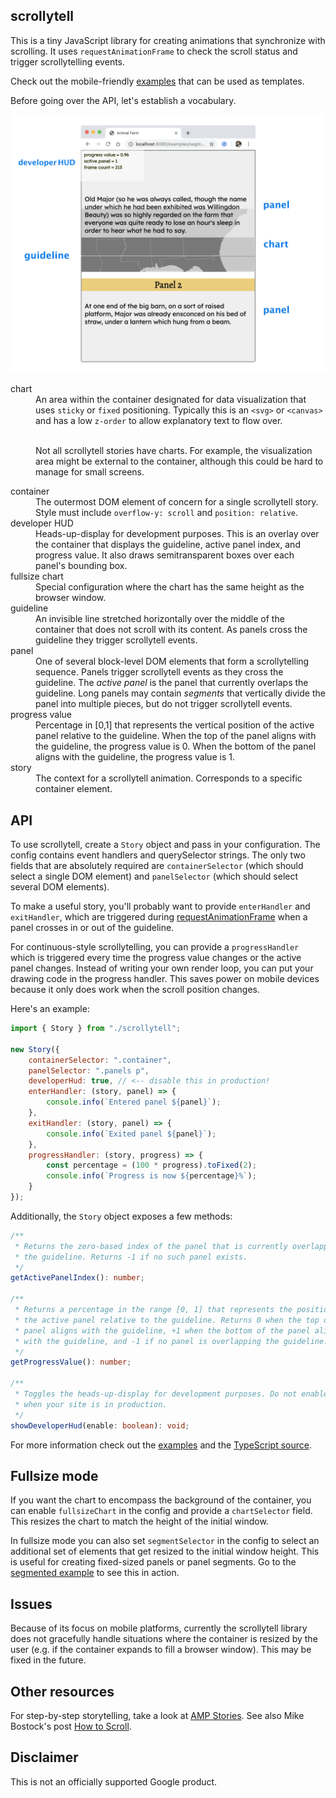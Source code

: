 ## scrollytell

This is a tiny JavaScript library for creating animations that synchronize with
scrolling. It uses `requestAnimationFrame` to check the scroll status and
trigger scrollytelling events.

Check out the mobile-friendly [examples][1] that can be used as templates.

Before going over the API, let's establish a vocabulary.

<img src="legend.png" width="600">

<dl>
    <dt>chart</dt>
    <dd>
        An area within the container designated for data visualization that uses
        <code>sticky</code> or <code>fixed</code> positioning. Typically this is
        an <code>&lt;svg&gt;</code> or <code>&lt;canvas&gt;</code> and has a low
        <code>z-order</code> to allow explanatory text to flow over.
        <br><br>
        <p>
        Not all scrollytell stories have charts. For example, the visualization
        area might be external to the container, although this could be hard to
        manage for small screens.
        </p>
    </dd>
    <dt>container</dt>
    <dd>
        The outermost DOM element of concern for a single scrollytell story.
        Style must include <code>overflow-y: scroll</code> and
        <code>position: relative</code>.
    </dd>
    <dt>developer HUD</dt>
    <dd>
        Heads-up-display for development purposes. This is an overlay over the
        container that displays the guideline, active panel index, and progress
        value. It also draws semitransparent boxes over each panel's bounding
        box.
    </dd>
    <dt>fullsize chart</dt>
    <dd>
        Special configuration where the chart has the same height as the browser
        window.
    </dd>
    <dt>guideline</dt>
    <dd>
        An invisible line stretched horizontally over the middle of the
        container that does not scroll with its content. As panels cross the
        guideline they trigger scrollytell events.
    </dd>
    <dt>panel</dt>
    <dd>
        One of several block-level DOM elements that form a scrollytelling
        sequence. Panels trigger scrollytell events as they cross the guideline.
        The <i>active panel</i> is the panel that currently overlaps the
        guideline. Long panels may contain <i>segments</i> that vertically
        divide the panel into multiple pieces, but do not trigger scrollytell
        events.
    </dd>
    <dt>progress value</dt>
    <dd>
        Percentage in [0,1] that represents the vertical position of the active
        panel relative to the guideline. When the top of the panel aligns with
        the guideline, the progress value is 0. When the bottom of the panel
        aligns with the guideline, the progress value is 1.
    </dd>
    <dt>story</dt>
    <dd>
        The context for a scrollytell animation. Corresponds to a specific
        container element.
    </dd>
</dl>

## API

To use scrollytell, create a `Story` object and pass in your configuration. The
config contains event handlers and querySelector strings. The only two fields
that are absolutely required are `containerSelector` (which should select a
single DOM element) and `panelSelector` (which should select several DOM
elements).

To make a useful story, you'll probably want to provide `enterHandler` and
`exitHandler`, which are triggered during [requestAnimationFrame][2] when a
panel crosses in or out of the guideline.

For continuous-style scrollytelling, you can provide a `progressHandler` which
is triggered every time the progress value changes or the active panel changes.
Instead of writing your own render loop, you can put your drawing code in the
progress handler. This saves power on mobile devices because it only does work
when the scroll position changes.

Here's an example:

```js
import { Story } from "./scrollytell";

new Story({
    containerSelector: ".container",
    panelSelector: ".panels p",
    developerHud: true, // <-- disable this in production!
    enterHandler: (story, panel) => {
        console.info(`Entered panel ${panel}`);
    },
    exitHandler: (story, panel) => {
        console.info(`Exited panel ${panel}`);
    },
    progressHandler: (story, progress) => {
        const percentage = (100 * progress).toFixed(2);
        console.info(`Progress is now ${percentage}%`);
    }
});
```

Additionally, the `Story` object exposes a few methods:

```ts
/**
 * Returns the zero-based index of the panel that is currently overlapping
 * the guideline. Returns -1 if no such panel exists.
 */
getActivePanelIndex(): number;

/**
 * Returns a percentage in the range [0, 1] that represents the position of
 * the active panel relative to the guideline. Returns 0 when the top of the
 * panel aligns with the guideline, +1 when the bottom of the panel aligns
 * with the guideline, and -1 if no panel is overlapping the guideline.
 */
getProgressValue(): number;

/**
 * Toggles the heads-up-display for development purposes. Do not enable
 * when your site is in production.
 */
showDeveloperHud(enable: boolean): void;

```

For more information check out the [examples][1] and the [TypeScript source][3].

## Fullsize mode

If you want the chart to encompass the background of the container, you can
enable `fullsizeChart` in the config and provide a `chartSelector` field.
This resizes the chart to match the height of the initial window.

In fullsize mode you can also set `segmentSelector` in the config to select an
additional set of elements that get resized to the initial window height.
This is useful for creating fixed-sized panels or panel segments. Go to the
[segmented example][6] to see this in action.

## Issues

Because of its focus on mobile platforms, currently the scrollytell library does
not gracefully handle situations where the container is resized by the user
(e.g. if the container expands to fill a browser window). This may be fixed in
the future.

## Other resources

For step-by-step storytelling, take a look at [AMP Stories][4]. See also
Mike Bostock's post [How to Scroll][5].

## Disclaimer

This is not an officially supported Google product.

[1]: https://google.github.io/scrollytell/examples
[2]: https://developer.mozilla.org/en-US/docs/Web/API/window/requestAnimationFrame
[3]: https://github.com/google/scrollytell/blob/master/scrollytell.ts
[4]: https://amp.dev/about/stories/
[5]: https://bost.ocks.org/mike/scroll/
[6]: https://google.github.io/scrollytell/examples/segmented_sticky_fullsize.html
